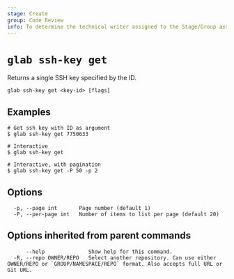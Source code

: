 ```yaml
---
stage: Create
group: Code Review
info: To determine the technical writer assigned to the Stage/Group associated with this page, see https://about.gitlab.com/handbook/product/ux/technical-writing/#assignments
---
```


<!--
This documentation is auto generated by a script.
Please do not edit this file directly. Run `make gen-docs` instead.
-->

# `glab ssh-key get`

Returns a single SSH key specified by the ID.

```plaintext
glab ssh-key get <key-id> [flags]
```

## Examples

```plaintext
# Get ssh key with ID as argument
$ glab ssh-key get 7750633

# Interactive
$ glab ssh-key get

# Interactive, with pagination
$ glab ssh-key get -P 50 -p 2

```

## Options

```plaintext
  -p, --page int       Page number (default 1)
  -P, --per-page int   Number of items to list per page (default 20)
```

## Options inherited from parent commands

```plaintext
      --help              Show help for this command.
  -R, --repo OWNER/REPO   Select another repository. Can use either OWNER/REPO or `GROUP/NAMESPACE/REPO` format. Also accepts full URL or Git URL.
```
